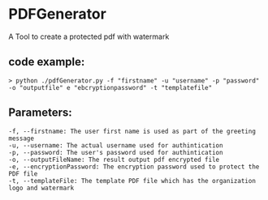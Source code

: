 # PDFGenerator
A Tool to create a protected pdf with watermark

## code example:
```
> python ./pdfGenerator.py -f "firstname" -u "username" -p "password" -o "outputfile" e "ebcryptionpassword" -t "templatefile" 
```
## Parameters:
```
-f, --firstname: The user first name is used as part of the greeting message
-u, --username: The actual username used for authintication
-p, --password: The user's password used for authintication
-o, --outputFileName: The result output pdf encrypted file
-e, --encryptionPassword: The encryption password used to protect the PDF file
-t, --templateFile: The template PDF file which has the organization logo and watermark
```
